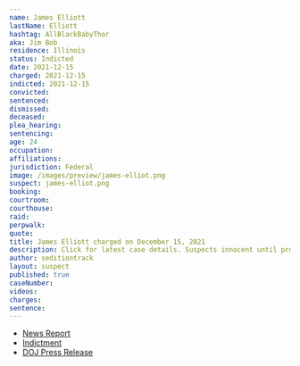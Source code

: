 ```yaml
---
name: James Elliott
lastName: Elliott
hashtag: AllBlackBabyThor
aka: Jim Bob
residence: Illinois
status: Indicted
date: 2021-12-15
charged: 2021-12-15
indicted: 2021-12-15
convicted:
sentenced:
dismissed:
deceased:
plea_hearing:
sentencing:
age: 24
occupation:
affiliations:
jurisdiction: Federal
image: /images/preview/james-elliot.png
suspect: james-elliot.png
booking:
courtroom:
courthouse:
raid:
perpwalk:
quote:
title: James Elliott charged on December 15, 2021
description: Click for latest case details. Suspects innocent until proven guilty.
author: seditiontrack
layout: suspect
published: true
caseNumber:
videos:
charges:
sentence:
---
```

- [News Report](https://chicago.suntimes.com/crime/2021/12/21/22848391/aurora-man-accused-assaulting-officer-flagpole-capitol-riot-faces-five-felonies)
- [Indictment](https://extremism.gwu.edu/sites/g/files/zaxdzs2191/f/James%20Robert%20Elliott%20Indictment.pdf)
- [DOJ Press Release](https://www.justice.gov/usao-dc/pr/illinois-man-arrested-assault-law-enforcement-during-jan-6-capitol-breach)

